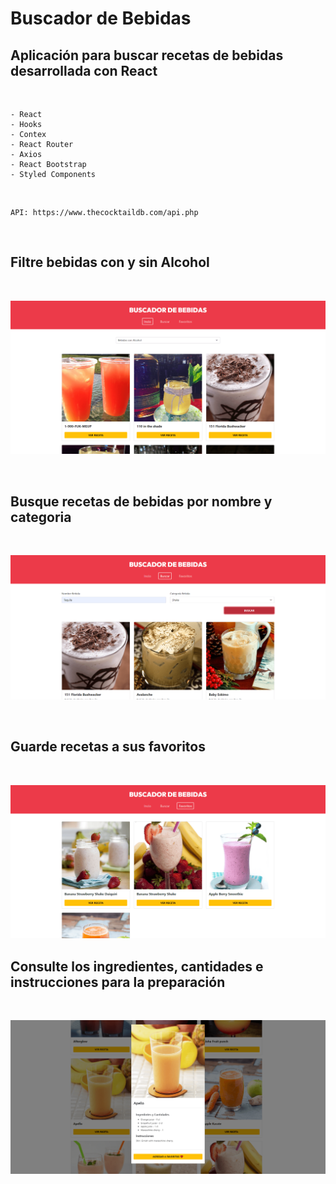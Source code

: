 # Buscador de Bebidas



## Aplicación para buscar recetas de bebidas desarrollada con React

&nbsp; 

    - React
    - Hooks
    - Contex
    - React Router
    - Axios
    - React Bootstrap
    - Styled Components

&nbsp; 

~~~ 
API: https://www.thecocktaildb.com/api.php
~~~

&nbsp;

## __Filtre bebidas con y sin Alcohol__

&nbsp;

![](./src/img/buscador-bebidas-01.png)

&nbsp;

## __Busque recetas de bebidas por nombre y categoria__

&nbsp;

![](./src/img/buscador-bebidas-02.png)

&nbsp;

## __Guarde recetas a sus favoritos__

&nbsp;

![](./src/img/buscador-bebidas-03.png)

## __Consulte los ingredientes, cantidades e instrucciones para la preparación__

&nbsp;

![](./src/img/buscador-bebidas-04.png)


